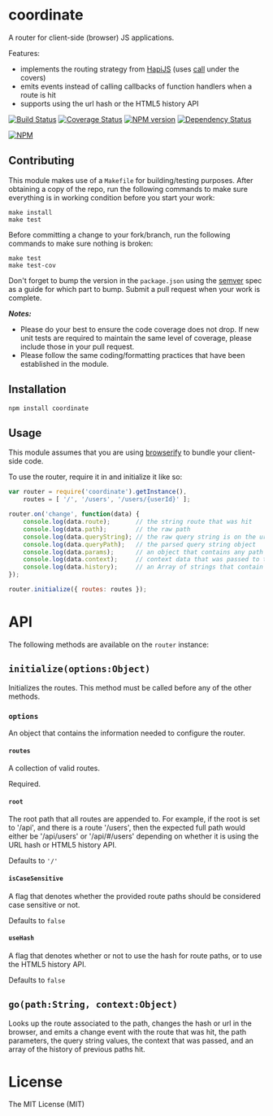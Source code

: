 # coordinate

A router for client-side (browser) JS applications.

Features:
* implements the routing strategy from [HapiJS](http://hapijs.com/api#path-matching-order) (uses [call](https://github.com/hapijs/call) under the covers)
* emits events instead of calling callbacks of function handlers when a route is hit
* supports using the url hash or the HTML5 history API


[![Build Status](https://secure.travis-ci.org/mac-/coordinate.png)](http://travis-ci.org/mac-/coordinate)
[![Coverage Status](https://coveralls.io/repos/mac-/coordinate/badge.png)](https://coveralls.io/r/mac-/coordinate)
[![NPM version](https://badge.fury.io/js/coordinate.png)](http://badge.fury.io/js/coordinate)
[![Dependency Status](https://david-dm.org/mac-/coordinate.png)](https://david-dm.org/mac-/coordinate)

[![NPM](https://nodei.co/npm/coordinate.png?downloads=true&stars=true)](https://nodei.co/npm/coordinate/)

## Contributing

This module makes use of a `Makefile` for building/testing purposes. After obtaining a copy of the repo, run the following commands to make sure everything is in working condition before you start your work:

	make install
	make test

Before committing a change to your fork/branch, run the following commands to make sure nothing is broken:

	make test
	make test-cov

Don't forget to bump the version in the `package.json` using the [semver](http://semver.org/spec/v2.0.0.html) spec as a guide for which part to bump. Submit a pull request when your work is complete.

***Notes:***
* Please do your best to ensure the code coverage does not drop. If new unit tests are required to maintain the same level of coverage, please include those in your pull request.
* Please follow the same coding/formatting practices that have been established in the module.

## Installation

	npm install coordinate

## Usage

This module assumes that you are using [browserify](http://browserify.org/) to bundle your client-side code.

To use the router, require it in and initialize it like so:

```js
var router = require('coordinate').getInstance(),
	routes = [ '/', '/users', '/users/{userId}' ];

router.on('change', function(data) {
	console.log(data.route);       // the string route that was hit
	console.log(data.path);        // the raw path
	console.log(data.queryString); // the raw query string is on the url
	console.log(data.queryPath);   // the parsed query string object
	console.log(data.params);      // an object that contains any path parameters
	console.log(data.context);     // context data that was passed to the router.go method
	console.log(data.history);     // an Array of strings that contain the past paths that were navigated to
});

router.initialize({ routes: routes });

```

# API

The following methods are available on the `router` instance:

## `initialize(options:Object)`

Initializes the routes. This method must be called before any of the other methods.

### `options`

An object that contains the information needed to configure the router.

#### `routes`

A collection of valid routes.

Required.

#### `root`

The root path that all routes are appended to. For example, if the root is set to '/api', and there is a route '/users', then the expected full path would either be '/api/users' or '/api/#/users' depending on whether it is using the URL hash or HTML5 history API.

Defaults to `'/'`

#### `isCaseSensitive`

A flag that denotes whether the provided route paths should be considered case sensitive or not.

Defaults to `false`

#### `useHash`

A flag that denotes whether or not to use the hash for route paths, or to use the HTML5 history API.

Defaults to `false`



## `go(path:String, context:Object)`

Looks up the route associated to the path, changes the hash or url in the browser, and emits a change event with the route that was hit, the path parameters, the query string values, the context that was passed, and an array of the history of previous paths hit.

### 

# License

The MIT License (MIT)

